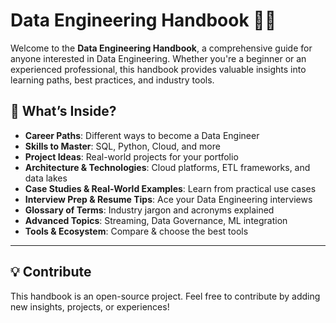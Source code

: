 # Data Engineering Handbook 📘🚀
Welcome to the **Data Engineering Handbook**, a comprehensive guide for anyone interested in Data Engineering. Whether you're a beginner or an experienced professional, this handbook provides valuable insights into learning paths, best practices, and industry tools.

## 📌 What’s Inside?
- **Career Paths**: Different ways to become a Data Engineer
- **Skills to Master**: SQL, Python, Cloud, and more
- **Project Ideas**: Real-world projects for your portfolio
- **Architecture & Technologies**: Cloud platforms, ETL frameworks, and data lakes
- **Case Studies & Real-World Examples**: Learn from practical use cases
- **Interview Prep & Resume Tips**: Ace your Data Engineering interviews
- **Glossary of Terms**: Industry jargon and acronyms explained
- **Advanced Topics**: Streaming, Data Governance, ML integration
- **Tools & Ecosystem**: Compare & choose the best tools

---
## 💡 Contribute
This handbook is an open-source project. Feel free to contribute by adding new insights, projects, or experiences!
